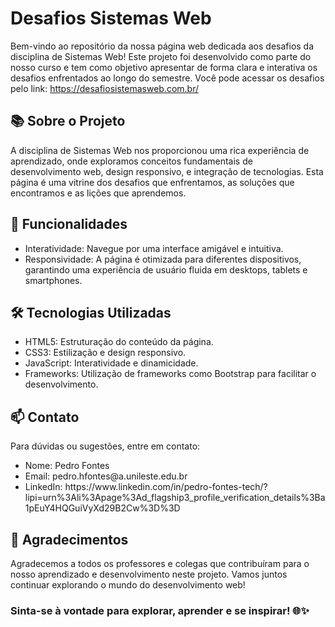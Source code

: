 <h1>Desafios Sistemas Web</h1>

Bem-vindo ao repositório da nossa página web dedicada aos desafios da disciplina de Sistemas Web! Este projeto foi desenvolvido como parte do nosso curso e tem como objetivo apresentar de forma clara e interativa os desafios enfrentados ao longo do semestre. Você pode acessar os desafios pelo link: https://desafiosistemasweb.com.br/ 

<h2>
📚 Sobre o Projeto  
</h2>
A disciplina de Sistemas Web nos proporcionou uma rica experiência de aprendizado, onde exploramos conceitos fundamentais de desenvolvimento web, design responsivo, e integração de tecnologias. Esta página é uma vitrine dos desafios que enfrentamos, as soluções que encontramos e as lições que aprendemos.

<h2>
🚀 Funcionalidades  
</h2>
<ul>
  <li>Interatividade: Navegue por uma interface amigável e intuitiva.</li>
  <li>Responsividade: A página é otimizada para diferentes dispositivos, garantindo uma experiência de usuário fluida em desktops, tablets e smartphones.</li>
</ul>

<h2>
🛠 Tecnologias Utilizadas  
</h2>
<ul>
  <li>HTML5: Estruturação do conteúdo da página.</li>
  <li>CSS3: Estilização e design responsivo.</li>
  <li>JavaScript: Interatividade e dinamicidade.</li>
  <li>Frameworks: Utilização de frameworks como Bootstrap para facilitar o desenvolvimento.</li>
</ul>

<h2>
📫 Contato  
</h2>
Para dúvidas ou sugestões, entre em contato:

<ul>
  <li>Nome: Pedro Fontes</li>
  <li>Email: pedro.hfontes@a.unileste.edu.br</li>
  <li>LinkedIn: https://www.linkedin.com/in/pedro-fontes-tech/?lipi=urn%3Ali%3Apage%3Ad_flagship3_profile_verification_details%3Ba1pEuY4HQGuiVyXd29B2Cw%3D%3D</li>
</ul>

<h2>
🎉 Agradecimentos  
</h2>
Agradecemos a todos os professores e colegas que contribuíram para o nosso aprendizado e desenvolvimento neste projeto. Vamos juntos continuar explorando o mundo do desenvolvimento web!

<h3>
Sinta-se à vontade para explorar, aprender e se inspirar! 🌐✨  
</h3>
